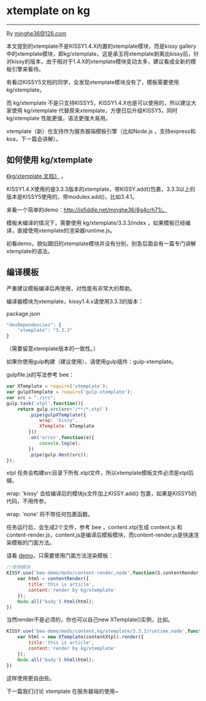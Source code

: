 # xtemplate on kg
---

By minghe36@126.com

本文提到的xtemplate不是KISSY1.4.X内置的xtemplate模块，而是kissy gallery中的xtemplate模块，即kg/xtemplate，这是承玉将xtemplate剥离出kissy后，针对kissy的版本，由于相对于1.4.X的xtemplate模块变动太多，建议看成全新的模板引擎来看待。

有看过KISSY5文档的同学，会发现xtemplate模块没有了，模板需要使用kg/xtemplate。

而 kg/xtemplate 不是只支持KISSY5，KISSY1.4.X也是可以使用的，所以建议大家使用 kg/xtemplate 代替原来xtemplate，方便日后升级KISSY5，同时 kg/xtemplate 性能更强，语法更强大易用。

xtemplate（新）也支持作为服务器端模板引擎（比如Node.js ，支持express和koa，下一篇会讲解）。

##  如何使用 kg/xtemplate

[《kg/xtemplate 文档》](http://gallery.kissyui.com/xtemplate/doc/guide/index.html) 。

KISSY1.4.X使用的是3.3.3版本的xtemplate，带KISSY.add()包裹，3.3.3以上的版本是KISSY5使用的，带modulex.add()，比如3.4.1。

来看一个简单的demo：http://jsfiddle.net/minghe36/8g4crh71/。

模板未编译的情况下，需要使用 kg/xtemplate/3.3.3/index ，如果模板已经编译，直接使用xtemplate的渲染器runtime.js。

初看demo，貌似跟旧的xtemplate模块并没有分别，别急后面会有一篇专门讲解xtemplate的语法。

## 编译模板
严重建议模板编译后再使用，对性能有非常大的帮助。

编译器模块为xtemplate，kissy1.4.x请使用3.3.3的版本：

package.json

```js
"devDependencies": {
    "xtemplate": "3.3.3"
}
```

（需要留意xtemplate版本的一致性。）

如果你使用gulp构建（建议使用），请使用gulp插件：gulp-xtemplate。

gulpfile.js的写法参考 bee：
```js
var XTemplate = require('xtemplate');
var gulpXTemplate = require('gulp-xtemplate');
var src = "./src";
gulp.task('xtpl',function(){
    return gulp.src(src+'/**/*.xtpl')
        .pipe(gulpXTemplate({
            wrap: 'kissy',
            XTemplate: XTemplate
        }))
        .on('error',function(e){
            console.log(e);
        })
        .pipe(gulp.dest(src));
});
```
xtpl 任务会构建src目录下所有.xtpl文件，所以xtemplate模板文件必须是xtpl后缀。

wrap: 'kissy' 会给编译后的模块js文件加上KISSY.add() 包裹，如果是KISSY5的代码，不用传参。

wrap: 'none' 将不带任何包裹函数。

任务运行后，会生成2个文件，参考 bee
，content.xtpl生成 content.js 和content-render.js，content.js是编译后模板模块，而content-render.js是快速渲染模板的门面方法。

请看 [demo](http://jsfiddle.net/minghe36/0onzL1La/)，只需要使用门面方法渲染模板：
```js
//使用模块
KISSY.use('bee-demo/mods/content-render,node',function(S,contentRender,Node){
    var html = contentRender({
        title:'this is article',
        content:'render by kg/xtemplate'
    });
    Node.all('body').html(html);
})
```
当然render不是必须的，你也可以自己new XTemplate()实例，比如。
```js
KISSY.use('bee-demo/mods/content,kg/xtemplate/3.3.3/runtime,node',function(S,contentXtpl,XTemplate,Node){
    var html = new XTemplate(contentXtpl).render({
        title:'this is article',
        content:'render by kg/xtemplate'
    });
    Node.all('body').html(html);
})
```
这样使用更自由些。

下一篇我们讨论 xtemplate 在服务器端的使用~